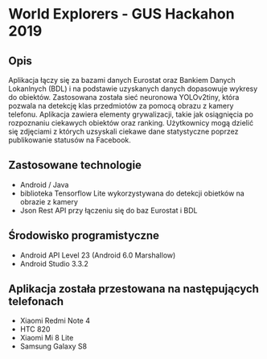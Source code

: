 # World Explorers - GUS Hackahon 2019

## Opis

Aplikacja łączy się za bazami danych Eurostat oraz Bankiem Danych Lokanlnych (BDL)
i na podstawie uzyskanych danych dopasowuje wykresy do obiektów. Zastosowana
została sieć neuronowa YOLOv2tiny, która pozwala na detekcję klas przedmiotów
za pomocą obrazu z kamery telefonu. Aplikacja zawiera elementy grywalizacji,
takie jak osiągnięcia po rozpoznaniu ciekawych obiektów oraz ranking.
Użytkownicy mogą dzielić się zdjęciami z których uzsyskali ciekawe dane statystyczne
poprzez publikowanie statusów na Facebook.

## Zastosowane technologie

- Android / Java
- biblioteka Tensorflow Lite wykorzystywana do detekcji obietków na obrazie z kamery
- Json Rest API przy łączeniu się do baz Eurostat i BDL

## Środowisko programistyczne

- Android API Level 23 (Android 6.0 Marshallow)
- Android Studio 3.3.2

## Aplikacja została przestowana na następujących telefonach

- Xiaomi Redmi Note 4
- HTC 820
- Xiaomi Mi 8 Lite
- Samsung Galaxy S8

